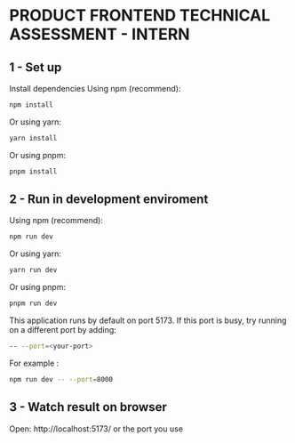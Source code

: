 # PRODUCT FRONTEND TECHNICAL ASSESSMENT - INTERN

## 1 - Set up

Install dependencies
Using npm (recommend):
```bash
npm install
```

Or using yarn:
```bash
yarn install
```

Or using pnpm:
```bash
pnpm install
```


## 2 - Run in development enviroment


Using npm (recommend):
```bash
npm run dev
```

Or using yarn:
```bash
yarn run dev
```

Or using pnpm:
```bash
pnpm run dev
```
This application runs by default on port 5173. If this port is busy, try running on a different port by adding: 
```bash
-- --port=<your-port>
```
For example :
```bash
npm run dev -- --port=8000
```

## 3 - Watch result on browser

Open: http://localhost:5173/ or the port you use


